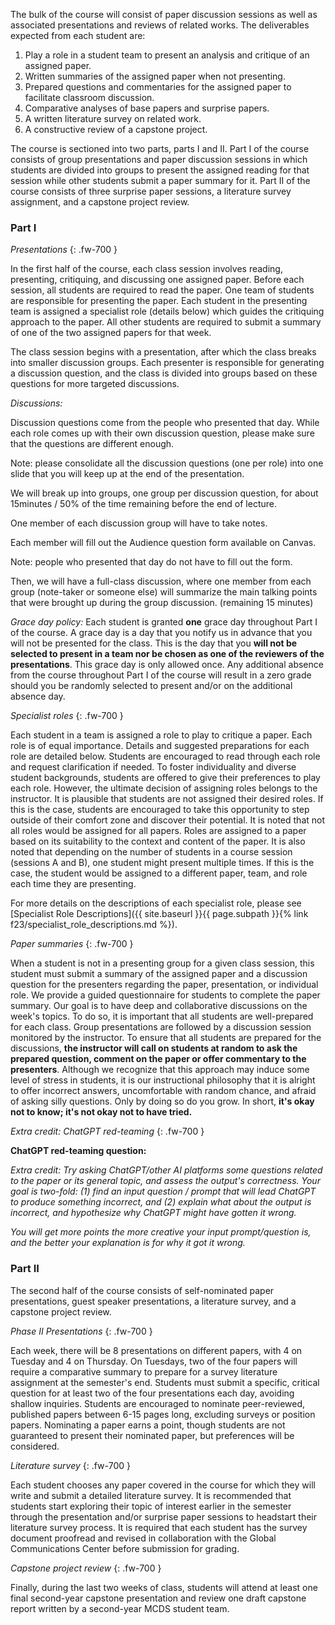 The bulk of the course will consist of paper discussion sessions as well as associated presentations and reviews of related works. The deliverables expected from each student are:

1. Play a role in a student team to present an analysis and critique of an assigned paper.
2. Written summaries of the assigned paper when not presenting.
3. Prepared questions and commentaries for the assigned paper to facilitate classroom discussion.
4. Comparative analyses of base papers and surprise papers.
5. A written literature survey on related work.
6. A constructive review of a capstone project.

The course is sectioned into two parts, parts I and II. Part I of the course consists of group presentations and paper discussion sessions in which students are divided into groups to present the assigned reading for that session while other students submit a paper summary for it. Part II of the course consists of three surprise paper sessions, a literature survey assignment, and a capstone project review.

### Part I

_Presentations_
{: .fw-700 }

In the first half of the course, each class session involves reading, presenting, critiquing, and discussing one assigned paper. Before each session, all students are required to read the paper. One team of students are responsible for presenting the paper. Each student in the presenting team is assigned a specialist role (details below) which guides the critiquing approach to the paper. All other students are required to submit a summary of one of the two assigned papers for that week.

The class session begins with a presentation, after which the class breaks into smaller discussion groups. Each presenter is responsible for generating a discussion question, and the class is divided into groups based on these questions for more targeted discussions.

*Discussions:*

Discussion questions come from the people who presented that day. While each role comes up with their own discussion question, please make sure that the questions are different enough.

 Note: please consolidate all the discussion questions (one per role) into one slide that you will keep up at the end of the presentation.

We will break up into groups, one group per discussion question, for about 15minutes / 50% of the time remaining before the end of lecture.

 One member of each discussion group will have to take notes.

Each member will fill out the Audience question form available on Canvas.

 Note: people who presented that day do not have to fill out the form.

Then, we will have a full-class discussion, where one member from each group (note-taker or someone else) will summarize the main talking points that were brought up during the group discussion. (remaining 15 minutes)

*Grace day policy:* Each student is granted **one** grace day throughout Part I of the course. A grace day is a day that you notify us in advance that you will not be presented for the class. This is the day that you **will not be selected to present in a team nor be chosen as one of the reviewers of the presentations**. This grace day is only allowed once. Any additional absence from the course throughout Part I of the course will result in a zero grade should you be randomly selected to present and/or on the additional absence day. 

_Specialist roles_
{: .fw-700 }

Each student in a team is assigned a role to play to critique a paper. Each role is of equal importance. Details and suggested preparations for each role are detailed below. Students are encouraged to read through each role and request clarification if needed. To foster individuality and diverse student backgrounds, students are offered to give their preferences to play each role. However, the ultimate decision of assigning roles belongs to the instructor. It is plausible that students are not assigned their desired roles. If this is the case, students are encouraged to take this opportunity to step outside of their comfort zone and discover their potential. It is noted that not all roles would be assigned for all papers. Roles are assigned to a paper based on its suitability to the context and content of the paper. It is also noted that depending on the number of students in a course session (sessions A and B), one student might present multiple times. If this is the case, the student would be assigned to a different paper, team, and role each time they are presenting.

For more details on the descriptions of each specialist role, please see [Specialist Role Descriptions]({{ site.baseurl }}{{ page.subpath }}{% link f23/specialist_role_descriptions.md %}).

_Paper summaries_
{: .fw-700 }
	
When a student is not in a presenting group for a given class session, this student must submit a summary of the assigned paper and a discussion question for the presenters regarding the paper, presentation, or individual role. We provide a guided questionnaire for students to complete the paper summary. Our goal is to have deep and collaborative discussions on the week's topics. To do so, it is important that all students are well-prepared for each class. Group presentations are followed by a discussion session monitored by the instructor. To ensure that all students are prepared for the discussions, **the instructor will call on students at random to ask the prepared question, comment on the paper or offer commentary to the presenters**. Although we recognize that this approach may induce some level of stress in students, it is our instructional philosophy that it is alright to offer incorrect answers, uncomfortable with random chance, and afraid of asking silly questions. Only by doing so do you grow. In short, **it's okay not to know; it's not okay not to have tried.**

_Extra credit: ChatGPT red-teaming_
{: .fw-700 }

**ChatGPT red-teaming question:**

*Extra credit: Try asking ChatGPT/other AI platforms some questions related to the paper or its general topic, and assess the output's correctness. Your goal is two-fold: (1) find an input question / prompt that will lead ChatGPT to produce something incorrect, and (2) explain what about the output is incorrect, and hypothesize why ChatGPT might have gotten it wrong.*

*You will get more points the more creative your input prompt/question is, and the better your explanation is for why it got it wrong.*

<!-- **Grading rubric:**

*0: if the system got the answer right*

*Prompt points:*
*1: low-hanging fruit input prompt (e.g., who is Author?, explain [paper title], copy-pasted questions from our own assignments)*
*2: good input prompt (summarize this paper, and good explanation (this likely will be the most common grade?)*
*3: input prompt is creative and interesting*

*Explanation points:*
*0: Explanation is missing or wrong*
*1: Explanation is correct*
*2: Explanation is correct and shows insights into limitations of ChatGPT* -->

### Part II

The second half of the course consists of self-nominated paper presentations, guest speaker presentations, a literature survey, and a capstone project review.

_Phase II Presentations_
{: .fw-700 }

Each week, there will be 8 presentations on different papers, with 4 on Tuesday and 4 on Thursday. On Tuesdays, two of the four papers will require a comparative summary to prepare for a survey literature assignment at the semester's end. Students must submit a specific, critical question for at least two of the four presentations each day, avoiding shallow inquiries. Students are encouraged to nominate peer-reviewed, published papers between 6-15 pages long, excluding surveys or position papers. Nominating a paper earns a point, though students are not guaranteed to present their nominated paper, but preferences will be considered.

_Literature survey_
{: .fw-700 }

Each student chooses any paper covered in the course for which they will write and submit a detailed literature survey. It is recommended that students start exploring their topic of interest earlier in the semester through the presentation and/or surprise paper sessions to headstart their literature survey process. It is required that each student has the survey document proofread and revised in collaboration with the Global Communications Center before submission for grading.

_Capstone project review_
{: .fw-700 }

Finally, during the last two weeks of class, students will attend at least one final second-year capstone presentation and review one draft capstone report written by a second-year MCDS student team.
